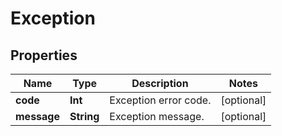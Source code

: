 

# Exception


## Properties

Name | Type | Description | Notes
------------ | ------------- | ------------- | -------------
**code** | **Int** | Exception error code. |  [optional]
**message** | **String** | Exception message. |  [optional]



